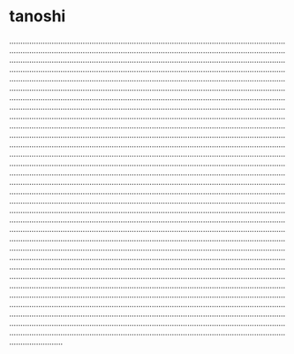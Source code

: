 # tanoshi
........................................................................................................................................................................................................................................................................................................................................................................................................................................................................................................................................................................................................................................................................................................................................................................................................................................................................................................................................................................................................................................................................................................................................................................................................................................................................................................................................................................................................................................................................................................................................................................................................................................................................................................................................................................................................................................................................................................................................................................................................................................................................................................................................................................................................................................................................................................................................................................................................................................................................................................................................................................................................................................................................................................................................................................................................................................................................................................................................................................................................................................................................................................................................................................................................................................................................................................................................................................................................................................................................................................................................................................................................................................................................................................................................................................................................................................................................................................................................................................................................................................................................................................................................................